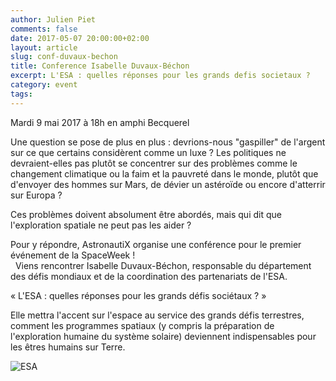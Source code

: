 ```yaml
---
author: Julien Piet
comments: false
date: 2017-05-07 20:00:00+02:00
layout: article
slug: conf-duvaux-bechon
title: Conference Isabelle Duvaux-Béchon
excerpt: L'ESA : quelles réponses pour les grands defis societaux ?
category: event
tags:
---
```


Mardi 9 mai 2017 à 18h en amphi Becquerel

Une question se pose de plus en plus : devrions-nous "gaspiller" de l'argent sur ce que certains considèrent comme un luxe ? Les politiques ne devraient-elles pas plutôt se concentrer sur des problèmes comme le changement climatique ou la faim et la pauvreté dans le monde, plutôt que d'envoyer des hommes sur Mars, de dévier un astéroïde ou encore d'atterrir sur Europa ?  

Ces problèmes doivent absolument être abordés, mais qui dit que l'exploration spatiale ne peut pas les aider ?

Pour y répondre, AstronautiX organise une conférence pour le premier événement de la SpaceWeek !   
 
Viens rencontrer Isabelle Duvaux-Béchon, responsable du département des défis mondiaux et de la coordination des partenariats de l'ESA.

« L'ESA : quelles réponses pour les grands défis sociétaux ? » 

Elle mettra l'accent sur l'espace au service des grands défis terrestres, comment les programmes spatiaux (y compris la préparation de l'exploration humaine du système solaire) deviennent indispensables pour les êtres humains sur Terre.


![ESA](/images/event3.jpg "ESA")
